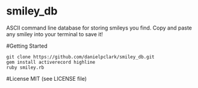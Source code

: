 # smiley_db
ASCII command line database for storing smileys you find.  Copy and paste any smiley into your terminal to save it!

#Getting Started

```
git clone https://github.com/danielpclark/smiley_db.git
gem install activerecord highline
ruby smiley.rb
```

#License
MIT (see LICENSE file)
